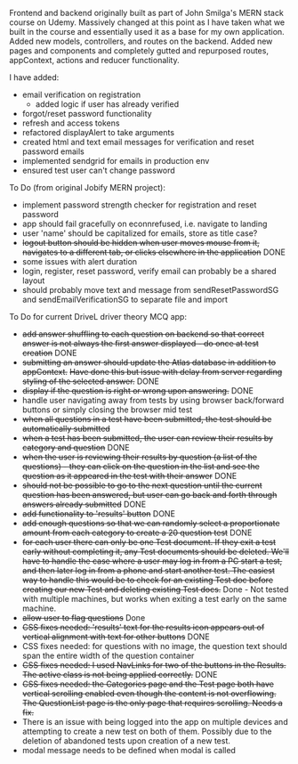 Frontend and backend originally built as part of John Smilga's MERN stack course on Udemy. Massively changed at this point as I have taken what we built in the course and essentially used it as a base for my own application. Added new models, controllers, and routes on the backend. Added new pages and components and completely gutted and repurposed routes, appContext, actions and reducer functionality.

I have added:

- email verification on registration
  - added logic if user has already verified
- forgot/reset password functionality
- refresh and access tokens
- refactored displayAlert to take arguments
- created html and text email messages for verification and reset password emails
- implemented sendgrid for emails in production env
- ensured test user can't change password

To Do (from original Jobify MERN project):

- implement password strength checker for registration and reset password
- app should fail gracefully on econnrefused, i.e. navigate to landing
- user 'name' should be capitalized for emails, store as title case?
- ~~logout button should be hidden when user moves mouse from it, navigates to a different tab, or clicks elsewhere in the application~~ DONE
- some issues with alert duration
- login, register, reset password, verify email can probably be a shared layout
- should probably move text and message from sendResetPasswordSG and sendEmailVerificationSG to separate file and import

To Do for current DriveL driver theory MCQ app:

- ~~add answer shuffling to each question on backend so that correct answer is not always the first answer displayed - do once at test creation~~ DONE
- ~~submitting an answer should update the Atlas database in addition to appContext.~~ ~~Have done this but issue with delay from server regarding styling of the selected answer.~~ DONE
- ~~display if the question is right or wrong upon answering.~~ DONE
- handle user navigating away from tests by using browser back/forward buttons or simply closing the browser mid test
- ~~when all questions in a test have been submitted, the test should be automatically submitted~~
- ~~when a test has been submitted, the user can review their results by category and question~~ DONE
- ~~when the user is reviewing their results by question (a list of the questions) - they can click on the question in the list and see the question as it appeared in the test with their answer~~ DONE
- ~~should not be possible to go to the next question until the current question has been answered, but user can go back and forth through answers already submitted~~ DONE
- ~~add functionality to 'results' button~~ DONE
- ~~add enough questions so that we can randomly select a proportionate amount from each category to create a 20 question test~~ DONE
- ~~for each user there can only be one Test document. If they exit a test early without completing it, any Test documents should be deleted. We'll have to handle the case where a user may log in from a PC start a test, and then later log in from a phone and start another test. The easiest way to handle this would be to check for an existing Test doc before creating our new Test and deleting existing Test docs.~~ Done - Not tested with multiple machines, but works when exiting a test early on the same machine.
- ~~allow user to flag questions~~ Done
- ~~CSS fixes needed: 'results' text for the results icon appears out of vertical alignment with text for other buttons~~ DONE
- CSS fixes needed: for questions with no image, the question text should span the entire width of the question container
- ~~CSS fixes needed: I used NavLinks for two of the buttons in the Results. The active class is not being applied correctly.~~ DONE
- ~~CSS fixes needed: the Categories page and the Test page both have vertical scrolling enabled even though the content is not overflowing. The QuestionList page is the only page that requires scrolling. Needs a fix.~~
- There is an issue with being logged into the app on multiple devices and attempting to create a new test on both of them. Possibly due to the deletion of abandoned tests upon creation of a new test.
- modal message needs to be defined when modal is called
